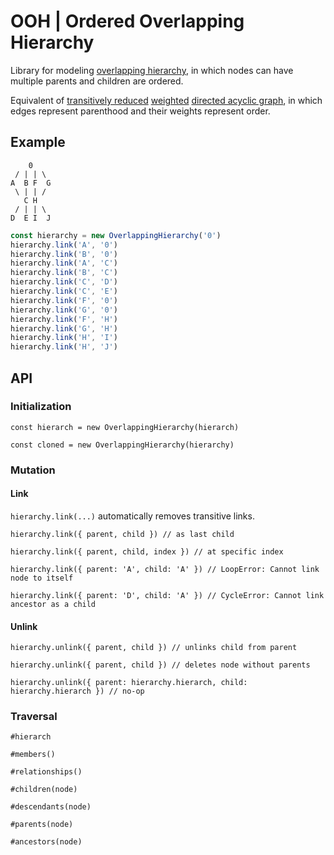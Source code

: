 # OOH | Ordered Overlapping Hierarchy

Library for modeling [overlapping hierarchy](https://en.wikipedia.org/wiki/Hierarchy#Degree_of_branching), in which nodes can have multiple parents and children are ordered.

Equivalent of [transitively reduced](https://en.wikipedia.org/wiki/Transitive_reduction#In_directed_acyclic_graphs) [weighted](https://en.wikipedia.org/wiki/Graph_(discrete_mathematics)#Weighted_graph) [directed acyclic graph](https://en.wikipedia.org/wiki/Directed_acyclic_graph), in which edges represent parenthood and their weights represent order.

## Example

```text
    0
 / | | \
A  B F  G
 \ | | /
   C H
 / | | \
D  E I  J
```

```typescript
const hierarchy = new OverlappingHierarchy('0')
hierarchy.link('A', '0')
hierarchy.link('B', '0')
hierarchy.link('A', 'C')
hierarchy.link('B', 'C')
hierarchy.link('C', 'D')
hierarchy.link('C', 'E')
hierarchy.link('F', '0')
hierarchy.link('G', '0')
hierarchy.link('F', 'H')
hierarchy.link('G', 'H')
hierarchy.link('H', 'I')
hierarchy.link('H', 'J')
```

## API

### Initialization

`const hierarch = new OverlappingHierarchy(hierarch)`

`const cloned = new OverlappingHierarchy(hierarchy)`

### Mutation

#### Link

`hierarchy.link(...)` automatically removes transitive links.

`hierarchy.link({ parent, child }) // as last child`

`hierarchy.link({ parent, child, index }) // at specific index`

`hierarchy.link({ parent: 'A', child: 'A' }) // LoopError: Cannot link node to itself`

`hierarchy.link({ parent: 'D', child: 'A' }) // CycleError: Cannot link ancestor as a child`

#### Unlink

`hierarchy.unlink({ parent, child }) // unlinks child from parent`

`hierarchy.unlink({ parent, child }) // deletes node without parents`

`hierarchy.unlink({ parent: hierarchy.hierarch, child: hierarchy.hierarch }) // no-op`

### Traversal

`#hierarch`

`#members()`

`#relationships()`

`#children(node)`

`#descendants(node)`

`#parents(node)`

`#ancestors(node)`
